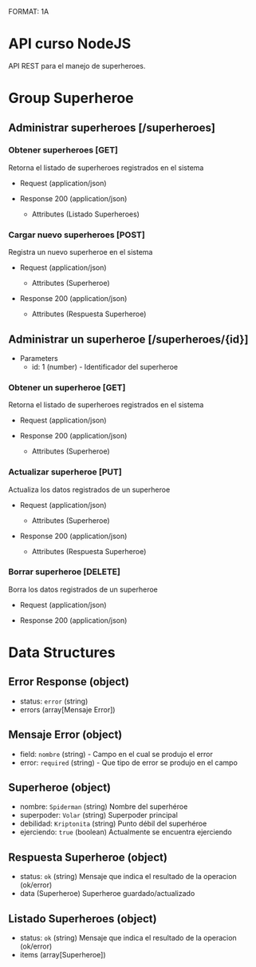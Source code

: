 FORMAT: 1A

# API curso NodeJS
API REST para el manejo de superheroes.

# Group Superheroe

## Administrar superheroes [/superheroes]

### Obtener superheroes [GET]
Retorna el listado de superheroes registrados en el sistema

+ Request (application/json)

+ Response 200 (application/json)
    + Attributes (Listado Superheroes)

### Cargar nuevo superheroes [POST]
Registra un nuevo superheroe en el sistema

+ Request (application/json)
    + Attributes (Superheroe)

+ Response 200 (application/json)
    + Attributes (Respuesta Superheroe)
  
## Administrar un superheroe  [/superheroes/{id}]

  + Parameters
    + id: 1 (number) - Identificador del superheroe

### Obtener un superheroe [GET]

Retorna el listado de superheroes registrados en el sistema

+ Request (application/json)

+ Response 200 (application/json)
    + Attributes (Superheroe)

### Actualizar superheroe [PUT]
Actualiza los datos registrados de un superheroe

+ Request (application/json)
    + Attributes (Superheroe)

+ Response 200 (application/json)
    + Attributes (Respuesta Superheroe)


### Borrar superheroe [DELETE]
Borra los datos registrados de un superheroe

+ Request (application/json)

+ Response 200 (application/json)


# Data Structures

## Error Response (object)
+ status: `error` (string)
+ errors (array[Mensaje Error])

## Mensaje Error (object)
+ field: `nombre` (string) - Campo en el cual se produjo el error
+ error: `required` (string) - Que tipo de error se produjo en el campo

## Superheroe (object)
+ nombre: `Spiderman` (string)
    Nombre del superhéroe
+ superpoder: `Volar` (string)
    Superpoder principal
+ debilidad: `Kriptonita` (string)
    Punto débil del superhéroe
+ ejerciendo: `true` (boolean)
    Actualmente se encuentra ejerciendo


## Respuesta Superheroe (object)
+ status: `ok` (string)
    Mensaje que indica el resultado de la operacion (ok/error)
+ data (Superheroe)
    Superheroe guardado/actualizado

## Listado Superheroes (object)
+ status: `ok` (string)
    Mensaje que indica el resultado de la operacion (ok/error)
+ items (array[Superheroe])
